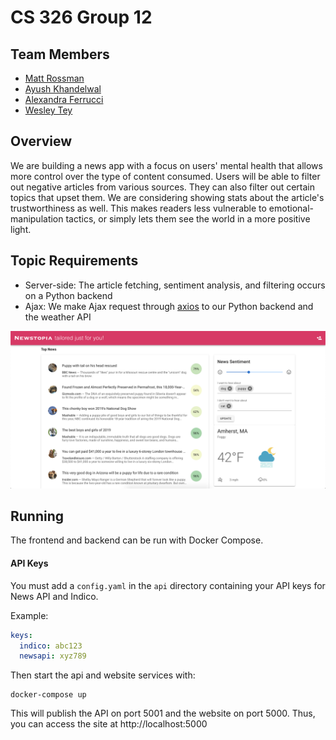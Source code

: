 # CS 326 Group 12

## Team Members

- [Matt Rossman](team/matt-rossman.md)
- [Ayush Khandelwal](team/AyushKhandelwal.md) 
- [Alexandra Ferrucci](team/ali-ferrucci.md)
- [Wesley Tey](team/wtey.md)

## Overview

We are building a news app with a focus on users' mental health that allows more control over the type of content consumed.
Users will be able to filter out negative articles from various sources. They can also filter out certain topics that upset them. We are considering showing stats about the article's trustworthiness as well.
This makes readers less vulnerable to emotional-manipulation tactics, or simply lets them see the world in a more positive light.

## Topic Requirements

- Server-side: The article fetching, sentiment analysis, and filtering occurs on a Python backend
- Ajax: We make Ajax request through [axios](https://www.npmjs.com/package/axios) to our Python backend and the weather API


![Screenshot](assets/screenshot.png)

## Running

The frontend and backend can be run with Docker Compose.

#### API Keys

You must add a `config.yaml` in the `api` directory containing your API keys for News API and Indico.

Example:

```yaml
keys:
  indico: abc123
  newsapi: xyz789
```

Then start the api and website services with:

    docker-compose up

This will publish the API on port 5001 and the website on port 5000. Thus, you can access the site at http://localhost:5000